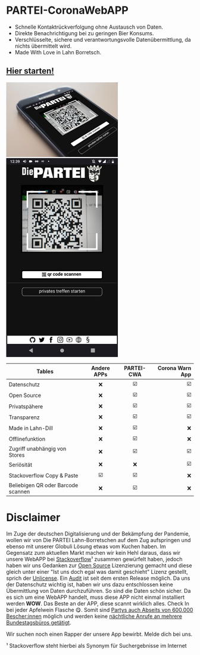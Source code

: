 # PARTEI-CoronaWebAPP

* Schnelle Kontaktrückverfolgung ohne Austausch von Daten.
* Direkte Benachrichtigung bei zu geringen Bier Konsums.
* Verschlüsselte, sichere und verantwortungsvolle Datenübermittlung, da nichts übermittelt wird.
* Made With Love in Lahn Borretsch.

## [Hier starten!](https://cwa.partei-ldk.de)

<img src="https://raw.githubusercontent.com/DiePARTEILahnDill/PARTEI-CoronaWebAPP/main/cwa.png" width="300">
<img src="https://raw.githubusercontent.com/DiePARTEILahnDill/PARTEI-CoronaWebAPP/main/signal-2021-04-12-004000.png" width="300">

| Tables        | Andere APPs           | PARTEI-CWA  | Corona Warn App | 
| ------------- |:-------------:|:-------------:| -----:|
| Datenschutz      | ❌ | ☑️ | ☑️ |
| Open Source      | ❌ | ☑️ | ☑️ |
| Privatspähere | ❌ | ☑️ | ☑️ |
| Transparenz | ❌ | ☑️ | ☑️ |
| Made in Lahn-Dill | ❌ | ☑️ | ❌  |
| Offlinefunktion | ❌ | ☑️ | ❌  |
| Zugriff unabhängig von Stores | ❌ | ☑️ |  ☑️  |
| Seriösität | ❌ | ❌ | ☑️ |
| Stackoverflow Copy & Paste | ☑️ | ☑️ | ❌ |
| Beliebigen QR oder Barcode scannen| ❌ | ☑️ | ❌ |

# Disclaimer
Im Zuge der deutschen Digitalisierung und der Bekämpfung der Pandemie, wollen wir von Die PARTEI Lahn-Borretschen auf dem Zug aufspringen und ebenso mit unserer Globuli Lösung etwas vom Kuchen haben. Im Gegensatz zum aktuellen Markt machen wir kein Hehl daraus, dass wir unsere WebAPP bei [Stackoverflow]()¹ zusammen gewürfelt haben, jedoch haben wir uns Gedanken zur [Open Source](https://twitter.com/zerforschung/status/1377043580498378753) Lizenzierung gemacht und diese gleich unter einer "Ist uns doch egal was damit geschieht" Lizenz gestellt, sprich der [Unlicense](https://github.com/DiePARTEILahnDill/PARTEI-CoronaWebAPP/blob/main/LICENSE). Ein [Audit](https://netzpolitik.org/2021/mfg-gpl-die-fantastische-lizenz-der-luca-app/) ist seit dem ersten Release möglich. Da uns der Datenschutz wichtig ist, haben wir uns dazu entschlossen keine Übermittlung von Daten durchzuführen. So sind die Daten schön sicher. Da es sich um eine WebAPP handelt, muss diese APP nicht einmal installiert werden **WOW**. Das Beste an der APP, diese scannt wirklich alles. Check In bei jeder Apfelwein Flasche 😋. Somit sind [Partys auch Abseits von 600.000 Bescher:innen](https://www.berlinstory-news.de/virtuelle-corona-party-beendet/) möglich und werden keine [nächtliche Anrufe an mehrere Bundestagsbüros getätigt](https://twitter.com/anked/status/1380836300199198722).

Wir suchen noch einen Rapper der unsere App bewirbt. Melde dich bei uns.

¹ Stackoverflow steht hierbei als Synonym für Suchergebnisse im Internet
